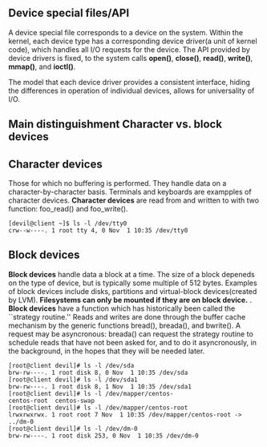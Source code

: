 ## Device special files/API
A device special file corresponds to a device on the system. Within the kernel, each device type has a corresponding device driver(a unit of kernel code), which handles all I/O requests for the device.  The API provided by device drivers is fixed,  to the system calls **open()**, **close()**, **read()**, **write()**, **mmap()**, and **ioctl()**.

The model that each device driver provides a consistent interface, hiding the differences in operation of individual devices, allows for universality of I/O.

## Main distinguishment Character vs. block devices

## Character devices
Those for which no buffering is performed. They handle data on a character-by-character basis. Terminals and keyboards are exampples of character devices. **Character devices** are read from and written to with two function: foo_read() and foo_write().

```{r, engine='bash', count_lines}
[devil@client ~]$ ls -l /dev/tty0
crw--w----. 1 root tty 4, 0 Nov  1 10:35 /dev/tty0
```

## Block devices
**Block devices** handle data a block at a time. The size of a block depeneds on the type of device, but is typically some multiple of 512 bytes. Examples of block devices include disks, partitions and virtual-block devices(created by LVM). **Filesystems can only be mounted if they are on block device.** . **Block devices** have a function which has historically been called the ``strategy routine.'' Reads and writes are done through the buffer cache mechanism by the generic functions bread(), breada(), and bwrite(). A request may be asyncronous: breada() can request the strategy routine to schedule reads that have not been asked for, and to do it asyncronously, in the background, in the hopes that they will be needed later.

```{r, engine='bash', count_lines}
[root@client devil]# ls -l /dev/sda
brw-rw----. 1 root disk 8, 0 Nov  1 10:35 /dev/sda
[root@client devil]# ls -l /dev/sda1
brw-rw----. 1 root disk 8, 1 Nov  1 10:35 /dev/sda1
[root@client devil]# ls -l /dev/mapper/centos-
centos-root  centos-swap  
[root@client devil]# ls -l /dev/mapper/centos-root 
lrwxrwxrwx. 1 root root 7 Nov  1 10:35 /dev/mapper/centos-root -> ../dm-0
[root@client devil]# ls -l /dev/dm-0
brw-rw----. 1 root disk 253, 0 Nov  1 10:35 /dev/dm-0
```




